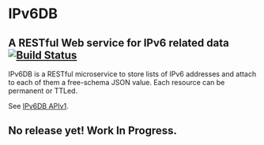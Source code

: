 # IPv6DB

## A RESTful Web service for IPv6 related data [![Build Status](https://travis-ci.org/MichelBoucey/IPv6DB.svg?branch=master)](https://travis-ci.org/MichelBoucey/IPv6DB)

IPv6DB is a RESTful microservice to store lists of IPv6 addresses and attach to each of them a free-schema JSON value. Each resource can be permanent or TTLed.

See [IPv6DB APIv1](https://github.com/MichelBoucey/IPv6DB/blob/master/IPv6DB_APIv1.md).

## No release yet! Work In Progress.

